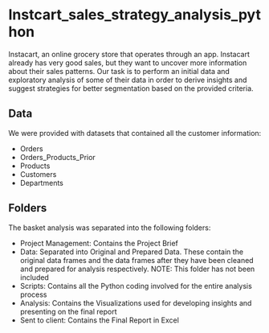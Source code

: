 # Instcart_sales_strategy_analysis_python
 Instacart, an online grocery store that operates through an app. Instacart already has very good sales, but they want to uncover more information about their sales patterns. Our task is to perform an initial data and exploratory analysis of some of their data in order to derive insights and suggest strategies for better segmentation based on the provided criteria.
 
## Data
We were provided with datasets that contained all the customer information:
- Orders
- Orders_Products_Prior
- Products
- Customers
- Departments

## Folders
The basket analysis was separated into the following folders:

-  Project Management: Contains the Project Brief
-  Data: Separated into Original and Prepared Data. These contain the original data frames and the data frames after they have been cleaned and prepared for analysis respectively. NOTE: This folder has not been included
-  Scripts: Contains all the Python coding involved for the entire analysis process
-  Analysis: Contains the Visualizations used for developing insights and presenting on the final report
 - Sent to client: Contains the Final Report in Excel
